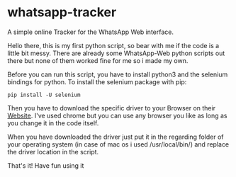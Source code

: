 # whatsapp-tracker

A simple online Tracker for the WhatsApp Web interface.

Hello there, this is my first python script, so bear with me if the code is a little bit messy. There are already some WhatsApp-Web python scripts out there but none of them worked fine for me so i made my own. 

Before you can run this script, you have to install python3 and the selenium bindings for python. To install the selenium package with pip:

````
pip install -U selenium
````

Then you have to download the specific driver to your Browser on their [Website](https://pypi.org/project/selenium/). I've used chrome but you can use any browser you like as long as you change it in the code itself.

When you have downloaded the driver just put it in the regarding folder of your operating system (in case of mac os i used /usr/local/bin/) and replace the driver location in the script.

That's it! Have fun using it
